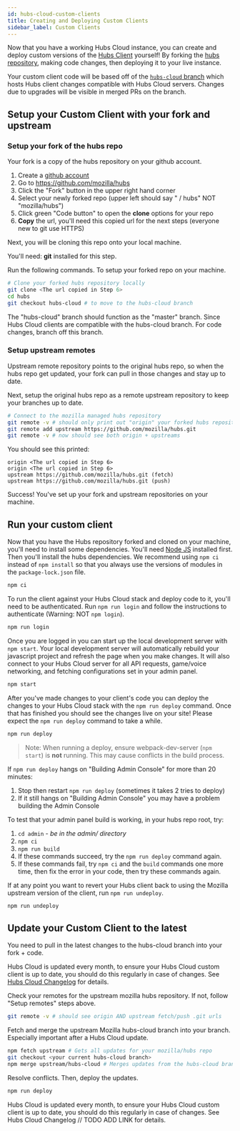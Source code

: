 ```yaml
---
id: hubs-cloud-custom-clients
title: Creating and Deploying Custom Clients
sidebar_label: Custom Clients
---
```


Now that you have a working Hubs Cloud instance, you can create and deploy custom versions of the [Hubs Client](https://hubs.mozilla.com) yourself! By forking the [hubs repository](https://github.com/mozilla/hubs), making code changes, then deploying it to your live instance.

Your custom client code will be based off of the [`hubs-cloud` branch](https://github.com/mozilla/hubs/tree/hubs-cloud) which hosts Hubs client changes compatible with Hubs Cloud servers. Changes due to upgrades will be visible in merged PRs on the branch.

## Setup your Custom Client with your fork and upstream

### Setup your fork of the hubs repo

Your fork is a copy of the hubs repository on your github account.

1. Create a [github account](https://github.com)
1. Go to https://github.com/mozilla/hubs
1. Click the "Fork" button in the upper right hand corner
1. Select your newly forked repo (upper left should say "<your github username> / hubs" NOT "mozilla/hubs")
1. Click green "Code button" to open the **clone** options for your repo
1. **Copy** the url, you'll need this copied url for the next steps (everyone new to git use HTTPS)

Next, you will be cloning this repo onto your local machine.

You'll need: **git** installed for this step.

Run the following commands. To setup your forked repo on your machine.

```bash
# Clone your forked hubs repository locally
git clone <The url copied in Step 6>
cd hubs
git checkout hubs-cloud # to move to the hubs-cloud branch
```

The "hubs-cloud" branch should function as the "master" branch. Since Hubs Cloud clients are compatible with the hubs-cloud branch. For code changes, branch off this branch.

### Setup upstream remotes

Upstream remote repository points to the original hubs repo, so when the hubs repo get updated, your fork can pull in those changes and stay up to date.

Next, setup the original hubs repo as a remote upstream repository to keep your branches up to date.

```bash
# Connect to the mozilla managed hubs repository
git remote -v # should only print out "origin" your forked hubs repository url
git remote add upstream https://github.com/mozilla/hubs.git
git remote -v # now should see both origin + upstreams
```

You should see this printed:

```
origin <The url copied in Step 6>
origin <The url copied in Step 6>
upstream https://github.com/mozilla/hubs.git (fetch)
upstream https://github.com/mozilla/hubs.git (push)
```

Success! You've set up your fork and upstream repositories on your machine.

## Run your custom client

Now that you have the Hubs repository forked and cloned on your machine, you'll need to install some dependencies. You'll need [Node JS](https://nodejs.org/en/) installed first. Then you'll install the hubs dependencies. We recommend using `npm ci` instead of `npm install` so that you always use the versions of modules in the `package-lock.json` file.

```bash
npm ci
```

To run the client against your Hubs Cloud stack and deploy code to it, you'll need to be authenticated. Run `npm run login` and follow the instructions to authenticate (Warning: NOT `npm login`).

```bash
npm run login
```

Once you are logged in you can start up the local development server with `npm start`. Your local development server will automatically rebuild your javascript project and refresh the page when you make changes. It will also connect to your Hubs Cloud server for all API requests, game/voice networking, and fetching configurations set in your admin panel.

```bash
npm start
```

After you've made changes to your client's code you can deploy the changes to your Hubs Cloud stack with the `npm run deploy` command. Once that has finished you should see the changes live on your site! Please expect the `npm run deploy` command to take a while.

```bash
npm run deploy
```

> Note: When running a deploy, ensure webpack-dev-server (`npm start`) is **not** running. This may cause conflicts in the build process.

If `npm run deploy` hangs on "Building Admin Console" for more than 20 minutes:

1. Stop then restart `npm run deploy` (sometimes it takes 2 tries to deploy)
1. If it still hangs on "Building Admin Console" you may have a problem building the Admin Console

To test that your admin panel build is working, in your hubs repo root, try:

1. `cd admin` - _be in the admin/ directory_
1. `npm ci`
1. `npm run build`
1. If these commands succeed, try the `npm run deploy` command again.
1. If these commands fail, try `npm ci` and the `build` commands one more time, then fix the error in your code, then try these commands again.

If at any point you want to revert your Hubs client back to using the Mozilla upstream version of the client, run `npm run undeploy`.

```bash
npm run undeploy
```

## Update your Custom Client to the latest

You need to pull in the latest changes to the hubs-cloud branch into your fork + code.

Hubs Cloud is updated every month, to ensure your Hubs Cloud custom client is up to date, you should do this regularly in case of changes. See [Hubs Cloud Changelog](https://github.com/mozilla/hubs-cloud/blob/master/CHANGELOG.md) for details.

Check your remotes for the upstream mozilla hubs repository. If not, follow "Setup remotes" steps above.

```bash
git remote -v # should see origin AND upstream fetch/push .git urls
```

Fetch and merge the upstream Mozilla hubs-cloud branch into your branch. Especially important after a Hubs Cloud update.

```bash
npm fetch upstream # Gets all updates for your mozilla/hubs repo
git checkout <your current hubs-cloud branch>
npm merge upstream/hubs-cloud # Merges updates from the hubs-cloud branch into your current branch
```

Resolve conflicts. Then, deploy the updates.

```bash
npm run deploy
```

Hubs Cloud is updated every month, to ensure your Hubs Cloud custom client is up to date, you should do this regularly in case of changes. See Hubs Cloud Changelog // TODO ADD LINK for details.
